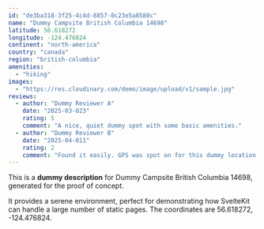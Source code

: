 ```yaml
---
id: "de3ba318-3f25-4c4d-8857-0c23e5a8580c"
name: "Dummy Campsite British Columbia 14698"
latitude: 56.618272
longitude: -124.476824
continent: "north-america"
country: "canada"
region: "british-columbia"
amenities:
  - "hiking"
images:
  - "https://res.cloudinary.com/demo/image/upload/v1/sample.jpg"
reviews:
  - author: "Dummy Reviewer A"
    date: "2025-03-023"
    rating: 5
    comment: "A nice, quiet dummy spot with some basic amenities."
  - author: "Dummy Reviewer B"
    date: "2025-04-011"
    rating: 2
    comment: "Found it easily. GPS was spot on for this dummy location."
---
```


This is a **dummy description** for Dummy Campsite British Columbia 14698, generated for the proof of concept.

It provides a serene environment, perfect for demonstrating how SvelteKit can handle a large number of static pages. The coordinates are 56.618272, -124.476824.
